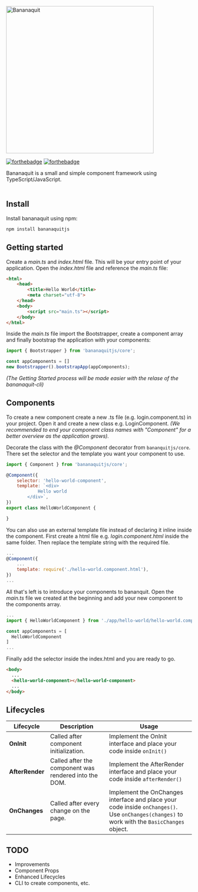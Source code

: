 <img src="https://i.postimg.cc/RCXsrmv6/bananaquit-logo.png" width="400" alt="Bananaquit"/>

[![forthebadge](https://forthebadge.com/images/badges/powered-by-electricity.svg)](https://forthebadge.com)
[![forthebadge](https://forthebadge.com/images/badges/gluten-free.svg)](https://forthebadge.com)

Bananaquit is a small and simple component framework using TypeScript/JavaScript.<br/><br/>

## Install 
Install bananaquit using npm:
```javascript
npm install bananaquitjs
```
## Getting started
Create a *main.ts* and *index.html* file. This will be your entry point of your application.
Open the *index.html* file and reference the *main.ts* file:
```html
<html>
    <head>
        <title>Hello World</title>
        <meta charset="utf-8">
    </head>
    <body>
        <script src="main.ts"></script>
    </body>
</html>
```

Inside the *main.ts* file import the Bootstrapper, create a component array and finally bootstrap the application with your components: 

```javascript
import { Bootstrapper } from 'bananaquitjs/core';

const appComponents = []
new Bootstrapper().bootstrapApp(appComponents);
```

*(The Getting Started process will be made easier with the relase of the bananaquit-cli)*
## Components

To create a new component create a new .ts file (e.g. login.component.ts) in your project.
Open it and create a new class e.g. LoginComponent.
*(We recommended to end your component class names with "Component" for a better overview as the application grows).*

Decorate the class with the *@Component* decorator from `bananquitjs/core`.
There set the selector and the template you want your component to use.

```javascript
import { Component } from 'bananaquitjs/core';

@Component({
    selector: 'hello-world-component',
    template: `<div>
            Hello world
        </div>`,
})
export class HelloWorldComponent {

}
```

You can also use an external template file instead of declaring it inline inside the component.
First create a html file e.g. *login.component.html* inside the same folder.
Then replace the template string with the required file.

```javascript
...
@Component({
    ...
    template: require('./hello-world.component.html'),
})
...
```

All that's left is to introduce your components to bananquit.
Open the *main.ts* file we created at the beginning and add your new component to the components array.

```javascript
...
import { HelloWorldComponent } from './app/hello-world/hello-world.component'

const appComponents = [
  HelloWorldComponent
]
...
```
Finally add the selector inside the index.html and you are ready to go.

```html
<body>
  ...
  <hello-world-component></hello-world-component>
  ...
</body>
```

## Lifecycles
Lifecycle | Description | Usage
--- | --- | ---
**OnInit** | Called after component initialization. | Implement the OnInit interface and place your code inside `onInit()`
**AfterRender** | Called after the component was rendered into the DOM. | Implement the AfterRender interface and place your code inside  `afterRender()`
**OnChanges** | Called after every change on the page. | Implement the OnChanges interface and place your code inside `onChanges()`. </br> Use `onChanges(changes)` to work with the `BasicChanges` object.

## TODO
- Improvements
- Component Props
- Enhanced Lifecycles
- CLI to create components, etc.
